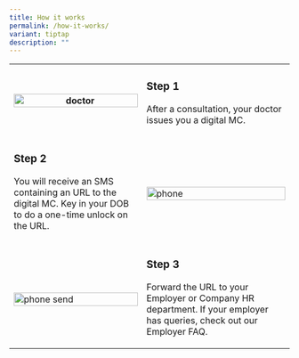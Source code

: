 ```yaml
---
title: How it works
permalink: /how-it-works/
variant: tiptap
description: ""
---
```

<table style="minWidth: 50px">
<colgroup>
<col>
<col>
</colgroup>
<tbody>
<tr>
<th rowspan="1" colspan="1">
<div class="isomer-image-wrapper">
<img style="width: 100%;" height="auto" width="100%" alt="doctor" src="/images/step1_see_doc.svg">
</div>
</th>
<td rowspan="1" colspan="1">
<h3>Step 1</h3>
<p>After a consultation, your doctor issues you a digital MC.</p>
</td>
</tr>
<tr>
<td rowspan="1" colspan="1">
<p></p>
<h3>Step 2</h3>
<p>You will receive an SMS containing an URL to the digital MC. Key in your
DOB to do a one-time unlock on the URL.</p>
</td>
<td rowspan="1" colspan="1">
<p></p>
<div class="isomer-image-wrapper">
<img style="width: 100%" height="auto" width="100%" alt="phone" src="/images/step2_sms_link.svg">
</div>
</td>
</tr>
<tr>
<td rowspan="1" colspan="1">
<p></p>
<div class="isomer-image-wrapper">
<img style="width: 100%" height="auto" width="100%" alt="phone send" src="/images/step3_send_hr.svg">
</div>
</td>
<td rowspan="1" colspan="1">
<p></p>
<h3>Step 3</h3>
<p>Forward the URL to your Employer or Company HR department. If your employer
has queries, check out our Employer FAQ.</p>
</td>
</tr>
</tbody>
</table>
<p></p>